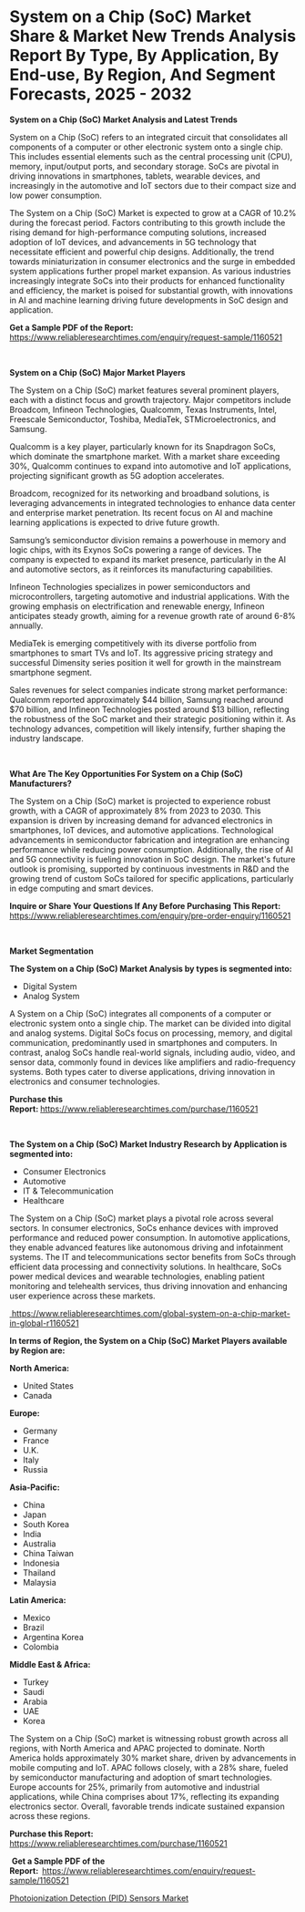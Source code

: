<p><h1>System on a Chip (SoC) Market Share & Market New Trends Analysis Report By Type, By Application, By End-use, By Region, And Segment Forecasts, 2025 - 2032</h1></p><p><strong>System on a Chip (SoC) Market Analysis and Latest Trends</strong></p>
<p><p>System on a Chip (SoC) refers to an integrated circuit that consolidates all components of a computer or other electronic system onto a single chip. This includes essential elements such as the central processing unit (CPU), memory, input/output ports, and secondary storage. SoCs are pivotal in driving innovations in smartphones, tablets, wearable devices, and increasingly in the automotive and IoT sectors due to their compact size and low power consumption.</p><p>The System on a Chip (SoC) Market is expected to grow at a CAGR of 10.2% during the forecast period. Factors contributing to this growth include the rising demand for high-performance computing solutions, increased adoption of IoT devices, and advancements in 5G technology that necessitate efficient and powerful chip designs. Additionally, the trend towards miniaturization in consumer electronics and the surge in embedded system applications further propel market expansion. As various industries increasingly integrate SoCs into their products for enhanced functionality and efficiency, the market is poised for substantial growth, with innovations in AI and machine learning driving future developments in SoC design and application.</p></p>
<p><strong>Get a Sample PDF of the Report:&nbsp;</strong> <a href="https://www.reliableresearchtimes.com/enquiry/request-sample/1160521?utm_campaign=1420&utm_medium=2&utm_source=Github&utm_content=ia&utm_term=06042025&utm_id=system-on-a-chip-soc">https://www.reliableresearchtimes.com/enquiry/request-sample/1160521</a></p>
<p>&nbsp;</p>
<p><strong>System on a Chip (SoC) Major Market Players</strong></p>
<p><p>The System on a Chip (SoC) market features several prominent players, each with a distinct focus and growth trajectory. Major competitors include Broadcom, Infineon Technologies, Qualcomm, Texas Instruments, Intel, Freescale Semiconductor, Toshiba, MediaTek, STMicroelectronics, and Samsung. </p><p>Qualcomm is a key player, particularly known for its Snapdragon SoCs, which dominate the smartphone market. With a market share exceeding 30%, Qualcomm continues to expand into automotive and IoT applications, projecting significant growth as 5G adoption accelerates.</p><p>Broadcom, recognized for its networking and broadband solutions, is leveraging advancements in integrated technologies to enhance data center and enterprise market penetration. Its recent focus on AI and machine learning applications is expected to drive future growth.</p><p>Samsung’s semiconductor division remains a powerhouse in memory and logic chips, with its Exynos SoCs powering a range of devices. The company is expected to expand its market presence, particularly in the AI and automotive sectors, as it reinforces its manufacturing capabilities.</p><p>Infineon Technologies specializes in power semiconductors and microcontrollers, targeting automotive and industrial applications. With the growing emphasis on electrification and renewable energy, Infineon anticipates steady growth, aiming for a revenue growth rate of around 6-8% annually.</p><p>MediaTek is emerging competitively with its diverse portfolio from smartphones to smart TVs and IoT. Its aggressive pricing strategy and successful Dimensity series position it well for growth in the mainstream smartphone segment.</p><p>Sales revenues for select companies indicate strong market performance: Qualcomm reported approximately $44 billion, Samsung reached around $70 billion, and Infineon Technologies posted around $13 billion, reflecting the robustness of the SoC market and their strategic positioning within it. As technology advances, competition will likely intensify, further shaping the industry landscape.</p></p>
<p>&nbsp;</p>
<p><strong>What Are The Key Opportunities For System on a Chip (SoC) Manufacturers?</strong></p>
<p><p>The System on a Chip (SoC) market is projected to experience robust growth, with a CAGR of approximately 8% from 2023 to 2030. This expansion is driven by increasing demand for advanced electronics in smartphones, IoT devices, and automotive applications. Technological advancements in semiconductor fabrication and integration are enhancing performance while reducing power consumption. Additionally, the rise of AI and 5G connectivity is fueling innovation in SoC design. The market's future outlook is promising, supported by continuous investments in R&D and the growing trend of custom SoCs tailored for specific applications, particularly in edge computing and smart devices.</p></p>
<p><strong>Inquire or Share Your Questions If Any Before Purchasing This Report:</strong> <a href="https://www.reliableresearchtimes.com/enquiry/pre-order-enquiry/1160521?utm_campaign=1420&utm_medium=2&utm_source=Github&utm_content=ia&utm_term=06042025&utm_id=system-on-a-chip-soc">https://www.reliableresearchtimes.com/enquiry/pre-order-enquiry/1160521</a></p>
<p>&nbsp;</p>
<p><strong>Market Segmentation</strong></p>
<p><strong>The System on a Chip (SoC) Market Analysis by types is segmented into:</strong></p>
<p><ul><li>Digital System</li><li>Analog System</li></ul></p>
<p><p>A System on a Chip (SoC) integrates all components of a computer or electronic system onto a single chip. The market can be divided into digital and analog systems. Digital SoCs focus on processing, memory, and digital communication, predominantly used in smartphones and computers. In contrast, analog SoCs handle real-world signals, including audio, video, and sensor data, commonly found in devices like amplifiers and radio-frequency systems. Both types cater to diverse applications, driving innovation in electronics and consumer technologies.</p></p>
<p><strong>Purchase this Report:&nbsp;</strong><a href="https://www.reliableresearchtimes.com/purchase/1160521?utm_campaign=1420&utm_medium=2&utm_source=Github&utm_content=ia&utm_term=06042025&utm_id=system-on-a-chip-soc">https://www.reliableresearchtimes.com/purchase/1160521</a></p>
<p>&nbsp;</p>
<p><strong>The System on a Chip (SoC) Market Industry Research by Application is segmented into:</strong></p>
<p><ul><li>Consumer Electronics</li><li>Automotive</li><li>IT & Telecommunication</li><li>Healthcare</li></ul></p>
<p><p>The System on a Chip (SoC) market plays a pivotal role across several sectors. In consumer electronics, SoCs enhance devices with improved performance and reduced power consumption. In automotive applications, they enable advanced features like autonomous driving and infotainment systems. The IT and telecommunications sector benefits from SoCs through efficient data processing and connectivity solutions. In healthcare, SoCs power medical devices and wearable technologies, enabling patient monitoring and telehealth services, thus driving innovation and enhancing user experience across these markets.</p></p>
<p><a href="https://www.reliableresearchtimes.com/global-system-on-a-chip-market-in-global-r1160521?utm_campaign=1420&utm_medium=2&utm_source=Github&utm_content=ia&utm_term=06042025&utm_id=system-on-a-chip-soc">&nbsp;https://www.reliableresearchtimes.com/global-system-on-a-chip-market-in-global-r1160521</a></p>
<p><strong>In terms of Region, the System on a Chip (SoC) Market Players available by Region are:</strong></p>
<p>
    <p> <strong> North America: </strong>
        <ul>
            <li>United States</li>
            <li>Canada</li>
        </ul>
        </p> 
    <p> <strong> Europe: </strong>
        <ul>
            <li>Germany</li>
            <li>France</li>
            <li>U.K.</li>
            <li>Italy</li>
            <li>Russia</li>
        </ul>
        </p> 
    <p> <strong> Asia-Pacific: </strong>
        <ul>
            <li>China</li>
            <li>Japan</li>
            <li>South Korea</li>
            <li>India</li>
            <li>Australia</li>
            <li>China Taiwan</li>
            <li>Indonesia</li>
            <li>Thailand</li>
            <li>Malaysia</li>
        </ul>
        </p> 
    <p> <strong> Latin America: </strong>
        <ul>
            <li>Mexico</li>
            <li>Brazil</li>
            <li>Argentina Korea</li>
            <li>Colombia</li>
        </ul>
        </p> 
    <p> <strong> Middle East & Africa: </strong>
        <ul>
            <li>Turkey</li>
            <li>Saudi</li>
            <li>Arabia</li>
            <li>UAE</li>
            <li>Korea</li>
        </ul>
    </p>
    </p>
<p><p>The System on a Chip (SoC) market is witnessing robust growth across all regions, with North America and APAC projected to dominate. North America holds approximately 30% market share, driven by advancements in mobile computing and IoT. APAC follows closely, with a 28% share, fueled by semiconductor manufacturing and adoption of smart technologies. Europe accounts for 25%, primarily from automotive and industrial applications, while China comprises about 17%, reflecting its expanding electronics sector. Overall, favorable trends indicate sustained expansion across these regions.</p></p>
<p><strong>Purchase this Report: </strong><a href="https://www.reliableresearchtimes.com/purchase/1160521?utm_campaign=1420&utm_medium=2&utm_source=Github&utm_content=ia&utm_term=06042025&utm_id=system-on-a-chip-soc">https://www.reliableresearchtimes.com/purchase/1160521</a></p>
<p>&nbsp;<strong>Get a Sample PDF of the Report:&nbsp;&nbsp;</strong><a href="https://www.reliableresearchtimes.com/enquiry/request-sample/1160521?utm_campaign=1420&utm_medium=2&utm_source=Github&utm_content=ia&utm_term=06042025&utm_id=system-on-a-chip-soc">https://www.reliableresearchtimes.com/enquiry/request-sample/1160521</a></p>
<p><strong></strong></p>
<p><p><a href="https://github.com/ryanbell8967/Market-Research-Report-List-1/blob/main/photoionization-detection-pid-sensors-market.md?utm_campaign=1420&utm_medium=2&utm_source=Github&utm_content=ia&utm_term=06042025&utm_id=system-on-a-chip-soc">Photoionization Detection (PID) Sensors Market</a></p></p>